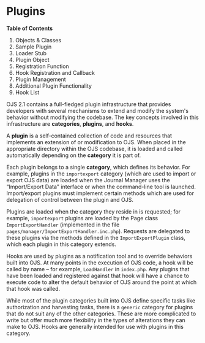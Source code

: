 # Plugins

**Table of Contents**

1. Objects & Classes
2. Sample Plugin
  1. Loader Stub
  2. Plugin Object
  3. Registration Function
  4. Hook Registration and Callback
  5. Plugin Management
3. Additional Plugin Functionality
4. Hook List
 
OJS 2.1 contains a full-fledged plugin infrastructure that provides developers with several mechanisms to extend and modify the system's behavior without modifying the codebase. The key concepts involved in this infrastructure are **categories**, **plugins**, and **hooks**.

A **plugin** is a self-contained collection of code and resources that implements an extension of or modification to OJS. When placed in the appropriate directory within the OJS codebase, it is loaded and called automatically depending on the **category** it is part of.

Each plugin belongs to a single **category**, which defines its behavior. For example, plugins in the ``importexport`` category (which are used to import or export OJS data) are loaded when the Journal Manager uses the “Import/Export Data" interface or when the command-line tool is launched. Import/export plugins must implement certain methods which are used for delegation of control between the plugin and OJS.

Plugins are loaded when the category they reside in is requested; for example, ``importexport`` plugins are loaded by the Page class ``ImportExportHandler`` (implemented in the file ``pages/manager/ImportExportHandler.inc.php``). Requests are delegated to these plugins via the methods defined in the ``ImportExportPlugin`` class, which each plugin in this category extends.

Hooks are used by plugins as a notification tool and to override behaviors built into OJS. At many points in the execution of OJS code, a hook will be called by name – for example, ``LoadHandler`` in ``index.php``. Any plugins that have been loaded and registered against that hook will have a chance to execute code to alter the default behavior of OJS around the point at which that hook was called.

While most of the plugin categories built into OJS define specific tasks like authorization and harvesting tasks, there is a ``generic`` category for plugins that do not suit any of the other categories. These are more complicated to write but offer much more flexibility in the types of alterations they can make to OJS. Hooks are generally intended for use with plugins in this category.

